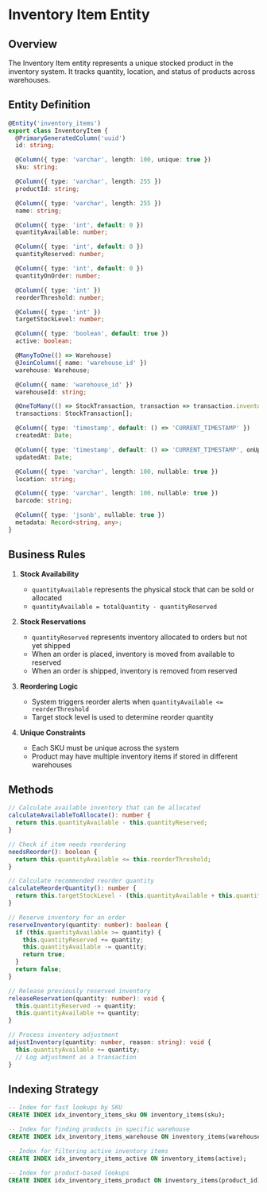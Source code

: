 # Inventory Item Entity

## Overview
The Inventory Item entity represents a unique stocked product in the inventory system. It tracks quantity, location, and status of products across warehouses.

## Entity Definition

```typescript
@Entity('inventory_items')
export class InventoryItem {
  @PrimaryGeneratedColumn('uuid')
  id: string;

  @Column({ type: 'varchar', length: 100, unique: true })
  sku: string;

  @Column({ type: 'varchar', length: 255 })
  productId: string;

  @Column({ type: 'varchar', length: 255 })
  name: string;

  @Column({ type: 'int', default: 0 })
  quantityAvailable: number;

  @Column({ type: 'int', default: 0 })
  quantityReserved: number;

  @Column({ type: 'int', default: 0 })
  quantityOnOrder: number;

  @Column({ type: 'int' })
  reorderThreshold: number;

  @Column({ type: 'int' })
  targetStockLevel: number;

  @Column({ type: 'boolean', default: true })
  active: boolean;

  @ManyToOne(() => Warehouse)
  @JoinColumn({ name: 'warehouse_id' })
  warehouse: Warehouse;

  @Column({ name: 'warehouse_id' })
  warehouseId: string;

  @OneToMany(() => StockTransaction, transaction => transaction.inventoryItem)
  transactions: StockTransaction[];

  @Column({ type: 'timestamp', default: () => 'CURRENT_TIMESTAMP' })
  createdAt: Date;

  @Column({ type: 'timestamp', default: () => 'CURRENT_TIMESTAMP', onUpdate: 'CURRENT_TIMESTAMP' })
  updatedAt: Date;

  @Column({ type: 'varchar', length: 100, nullable: true })
  location: string;

  @Column({ type: 'varchar', length: 100, nullable: true })
  barcode: string;

  @Column({ type: 'jsonb', nullable: true })
  metadata: Record<string, any>;
}
```

## Business Rules

1. **Stock Availability**
   - `quantityAvailable` represents the physical stock that can be sold or allocated
   - `quantityAvailable = totalQuantity - quantityReserved`

2. **Stock Reservations**
   - `quantityReserved` represents inventory allocated to orders but not yet shipped
   - When an order is placed, inventory is moved from available to reserved
   - When an order is shipped, inventory is removed from reserved

3. **Reordering Logic**
   - System triggers reorder alerts when `quantityAvailable <= reorderThreshold`
   - Target stock level is used to determine reorder quantity

4. **Unique Constraints**
   - Each SKU must be unique across the system
   - Product may have multiple inventory items if stored in different warehouses

## Methods

```typescript
// Calculate available inventory that can be allocated
calculateAvailableToAllocate(): number {
  return this.quantityAvailable - this.quantityReserved;
}

// Check if item needs reordering
needsReorder(): boolean {
  return this.quantityAvailable <= this.reorderThreshold;
}

// Calculate recommended reorder quantity
calculateReorderQuantity(): number {
  return this.targetStockLevel - (this.quantityAvailable + this.quantityOnOrder);
}

// Reserve inventory for an order
reserveInventory(quantity: number): boolean {
  if (this.quantityAvailable >= quantity) {
    this.quantityReserved += quantity;
    this.quantityAvailable -= quantity;
    return true;
  }
  return false;
}

// Release previously reserved inventory
releaseReservation(quantity: number): void {
  this.quantityReserved -= quantity;
  this.quantityAvailable += quantity;
}

// Process inventory adjustment
adjustInventory(quantity: number, reason: string): void {
  this.quantityAvailable += quantity;
  // Log adjustment as a transaction
}
```

## Indexing Strategy

```sql
-- Index for fast lookups by SKU
CREATE INDEX idx_inventory_items_sku ON inventory_items(sku);

-- Index for finding products in specific warehouse
CREATE INDEX idx_inventory_items_warehouse ON inventory_items(warehouse_id);

-- Index for filtering active inventory items
CREATE INDEX idx_inventory_items_active ON inventory_items(active);

-- Index for product-based lookups
CREATE INDEX idx_inventory_items_product ON inventory_items(product_id);
```